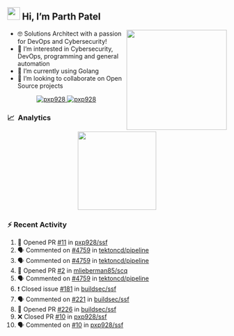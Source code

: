 ## <img src="https://github.com/TheDudeThatCode/TheDudeThatCode/blob/master/Assets/Hi.gif" width="29px"> Hi, I’m Parth Patel

<img align="right"  src="https://media.giphy.com/media/PRgs2sn03T1xpCSWKe/giphy.gif" width="230">

- :nerd_face: Solutions Architect with a passion for DevOps and Cybersecurity!
- 👀  I’m interested in Cybersecurity, DevOps, programming and general automation
- 🌱  I’m currently using Golang
- 💞️  I’m looking to collaborate on Open Source projects

<p align="center">
  <a href="https://linkedin.com/in/pxp928" target="blank">
    <img src="https://img.shields.io/badge/linkedin-%230077B5.svg?&style=for-the-badge&logo=linkedin&logoColor=white" alt="pxp928" />
  </a>
  <a href="https://twitter.com/pxp928" target="blank">
    <img src="https://img.shields.io/badge/Twitter-1DA1F2?style=for-the-badge&logo=twitter&logoColor=white" alt="pxp928" />
  </a>
</p>

### 📈 &nbsp;Analytics

<p align="center">
  <a href="https://github.com/pxp928">
    <img height="180em" src="https://github-readme-stats-eight-theta.vercel.app/api?username=pxp928&show_icons=true&theme=radical&include_all_commits=true&count_private=true&line_height=26"/>
  </a>
</p>

### :zap: Recent Activity

<!--START_SECTION:activity-->
1. 💪 Opened PR [#11](https://github.com/pxp928/ssf/pull/11) in [pxp928/ssf](https://github.com/pxp928/ssf)
2. 🗣 Commented on [#4759](https://github.com/tektoncd/pipeline/issues/4759) in [tektoncd/pipeline](https://github.com/tektoncd/pipeline)
3. 🗣 Commented on [#4759](https://github.com/tektoncd/pipeline/issues/4759) in [tektoncd/pipeline](https://github.com/tektoncd/pipeline)
4. 💪 Opened PR [#2](https://github.com/mlieberman85/scq/pull/2) in [mlieberman85/scq](https://github.com/mlieberman85/scq)
5. 🗣 Commented on [#4759](https://github.com/tektoncd/pipeline/issues/4759) in [tektoncd/pipeline](https://github.com/tektoncd/pipeline)
6. ❗️ Closed issue [#181](https://github.com/buildsec/ssf/issues/181) in [buildsec/ssf](https://github.com/buildsec/ssf)
7. 🗣 Commented on [#221](https://github.com/buildsec/ssf/issues/221) in [buildsec/ssf](https://github.com/buildsec/ssf)
8. 💪 Opened PR [#226](https://github.com/buildsec/ssf/pull/226) in [buildsec/ssf](https://github.com/buildsec/ssf)
9. ❌ Closed PR [#10](https://github.com/pxp928/ssf/pull/10) in [pxp928/ssf](https://github.com/pxp928/ssf)
10. 🗣 Commented on [#10](https://github.com/pxp928/ssf/issues/10) in [pxp928/ssf](https://github.com/pxp928/ssf)
<!--END_SECTION:activity-->

<!---
pxp928/pxp928 is a ✨ special ✨ repository because its `README.md` (this file) appears on your GitHub profile.
You can click the Preview link to take a look at your changes.
--->
